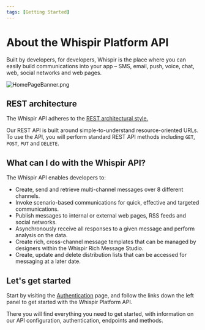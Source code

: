 ```yaml
---
tags: [Getting Started]
---
```


# About the Whispir Platform API

Built by developers, for developers, Whispir is the place where you can easily build communications into your app – SMS, email, push, voice, chat, web, social networks and web pages.

![HomePageBanner.png](https://stoplight.io/api/v1/projects/cHJqOjExMTU5Mw/images/bYivSZAAZco)

## REST architecture

The Whispir API adheres to the [REST architectural style.](https://en.wikipedia.org/wiki/Representational_state_transfer)

Our REST API is built around simple-to-understand resource-oriented URLs. To use the API, you will perform standard REST API methods including `GET`, `POST`, `PUT` and `DELETE`.

## What can I do with the Whispir API?

The Whispir API enables developers to:

- Create, send and retrieve multi-channel messages over 8 different channels.
- Invoke scenario-based communications for quick, effective and targeted communications.
- Publish messages to internal or external web pages, RSS feeds and social networks.
- Asynchronously receive all responses to a given message and perform analysis on the data.
- Create rich, cross-channel message templates that can be managed by designers within the Whispir Rich Message Studio.
- Create, update and delete distribution lists that can be accessed for messaging at a later date.

## Let's get started

Start by visiting the [Authentication](./Authentication.md) page, and follow the links down the left panel to get started with the Whispir Platform API.

There you will find everything you need to get started, with information on our API configuration, authentication, endpoints and methods.
